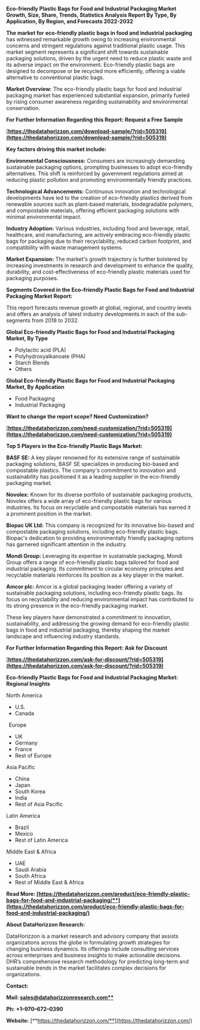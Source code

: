 ﻿**Eco-friendly Plastic Bags for Food and Industrial Packaging  Market Growth, Size, Share, Trends, Statistics Analysis Report By Type, By Application, By Region, and Forecasts 2022-2032**


**The market for** **eco-friendly plastic bags in food and industrial packaging** has witnessed remarkable growth owing to increasing environmental concerns and stringent regulations against traditional plastic usage. This market segment represents a significant shift towards sustainable packaging solutions, driven by the urgent need to reduce plastic waste and its adverse impact on the environment. Eco-friendly plastic bags are designed to decompose or be recycled more efficiently, offering a viable alternative to conventional plastic bags. 

**Market Overview:** The eco-friendly plastic bags for food and industrial packaging market has experienced substantial expansion, primarily fueled by rising consumer awareness regarding sustainability and environmental conservation. 

**For Further Information Regarding this Report: Request a Free Sample**	

[**https://thedatahorizzon.com/download-sample/?rid=505319](https://thedatahorizzon.com/download-sample/?rid=505319)** 

**Key factors driving this market include:**

**Environmental Consciousness:** Consumers are increasingly demanding sustainable packaging options, prompting businesses to adopt eco-friendly alternatives. This shift is reinforced by government regulations aimed at reducing plastic pollution and promoting environmentally friendly practices.

**Technological Advancements:** Continuous innovation and technological developments have led to the creation of eco-friendly plastics derived from renewable sources such as plant-based materials, biodegradable polymers, and compostable materials, offering efficient packaging solutions with minimal environmental impact.

**Industry Adoption:** Various industries, including food and beverage, retail, healthcare, and manufacturing, are actively embracing eco-friendly plastic bags for packaging due to their recyclability, reduced carbon footprint, and compatibility with waste management systems.

**Market Expansion:** The market's growth trajectory is further bolstered by increasing investments in research and development to enhance the quality, durability, and cost-effectiveness of eco-friendly plastic materials used for packaging purposes. 

**Segments Covered in the Eco-friendly Plastic Bags for Food and Industrial Packaging Market Report:** 

This report forecasts revenue growth at global, regional, and country levels and offers an analysis of latest industry developments in each of the sub-segments from 2018 to 2032.

**Global Eco-friendly Plastic Bags for Food and Industrial Packaging Market, By Type**

- Polylactic acid (PLA)
- Polyhydroxyalkanoate (PHA)
- Starch Blends
- Others

**Global Eco-friendly Plastic Bags for Food and Industrial Packaging Market, By Application**

- Food Packaging
- Industrial Packaging

**Want to change the report scope? Need Customization?**

[**https://thedatahorizzon.com/need-customization/?rid=505319](https://thedatahorizzon.com/need-customization/?rid=505319)** 

**Top 5 Players in the Eco-friendly Plastic Bags Market:**

**BASF SE:** A key player renowned for its extensive range of sustainable packaging solutions, BASF SE specializes in producing bio-based and compostable plastics. The company's commitment to innovation and sustainability has positioned it as a leading supplier in the eco-friendly packaging market.

**Novolex:** Known for its diverse portfolio of sustainable packaging products, Novolex offers a wide array of eco-friendly plastic bags for various industries. Its focus on recyclable and compostable materials has earned it a prominent position in the market.

**Biopac UK Ltd:** This company is recognized for its innovative bio-based and compostable packaging solutions, including eco-friendly plastic bags. Biopac's dedication to providing environmentally friendly packaging options has garnered significant attention in the industry.

**Mondi Group:** Leveraging its expertise in sustainable packaging, Mondi Group offers a range of eco-friendly plastic bags tailored for food and industrial packaging. Its commitment to circular economy principles and recyclable materials reinforces its position as a key player in the market.

**Amcor plc:** Amcor is a global packaging leader offering a variety of sustainable packaging solutions, including eco-friendly plastic bags. Its focus on recyclability and reducing environmental impact has contributed to its strong presence in the eco-friendly packaging market.

These key players have demonstrated a commitment to innovation, sustainability, and addressing the growing demand for eco-friendly plastic bags in food and industrial packaging, thereby shaping the market landscape and influencing industry standards.

**For Further Information Regarding this Report: Ask for Discount**	

[**https://thedatahorizzon.com/ask-for-discount/?rid=505319](https://thedatahorizzon.com/ask-for-discount/?rid=505319)** 

**Eco-friendly Plastic Bags for Food and Industrial Packaging Market: Regional Insights**

North America

- U.S.
- Canada

` `Europe

- UK
- Germany
- France
- Rest of Europe

Asia Pacific

- China
- Japan
- South Korea
- India
- Rest of Asia Pacific

Latin America

- Brazil
- Mexico
- Rest of Latin America

Middle East & Africa

- UAE
- Saudi Arabia
- South Africa
- Rest of Middle East & Africa

**Read More: [https://thedatahorizzon.com/product/eco-friendly-plastic-bags-for-food-and-industrial-packaging/**](https://thedatahorizzon.com/product/eco-friendly-plastic-bags-for-food-and-industrial-packaging/)** 

**About DataHorizzon Research:**

DataHorizzon is a market research and advisory company that assists organizations across the globe in formulating growth strategies for changing business dynamics. Its offerings include consulting services across enterprises and business insights to make actionable decisions. DHR’s comprehensive research methodology for predicting long-term and sustainable trends in the market facilitates complex decisions for organizations.

**Contact:**

**Mail: [sales@datahorizzonresearch.com**](mailto:sales@datahorizzonresearch.com)**

**Ph:** **+1–970–672–0390**

**Website:** [**https://thedatahorizzon.com/**](https://thedatahorizzon.com/)


